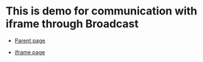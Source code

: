 # This is demo for communication with iframe through Broadcast

- [Parent page](./src/pages/index.tsx)

- [iframe page](./src/pages/child.tsx)
